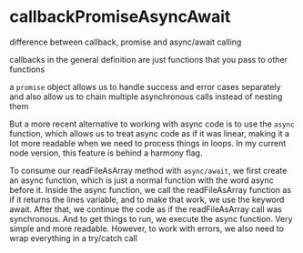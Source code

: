# callbackPromiseAsyncAwait
difference between callback, promise and async/await calling

callbacks in the general definition are just functions that you pass to other functions

a `promise` object allows us to handle success and error cases separately and also allow us to chain multiple asynchronous calls instead of nesting them

But a more recent alternative to working with async code is to use the `async` function, which allows us to treat async code as if it was linear, making it a lot more readable when we need to process things in loops. In my current node version, this feature is behind a harmony flag.

 To consume our readFileAsArray method with `async/await`, we first create an async function, which is just a normal function with the word async before it. Inside the async function, we call the readFileAsArray function as if it returns the lines variable, and to make that work, we use the keyword await. After that, we continue the code as if the readFileAsArray call was synchronous. And to get things to run, we execute the async function. Very simple and more readable. However, to work with errors, we also need to wrap everything in a try/catch call

